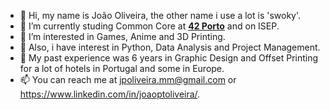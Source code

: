 - 👋 Hi, my name is João Oliveira, the other name i use a lot is 'swoky'.
- 🌱 I’m currently studing Common Core at [**42 Porto**](https://www.42porto.com) and on ISEP.
- 👀 I’m interested in Games, Anime and 3D Printing.
- 🌱 Also, i have interest in Python, Data Analysis and Project Management.
- 💞️ My past experience was 6 years in Graphic Design and Offset Printing for a lot of hotels in Portugal and some in Europe.
- 📫 You can reach me at jpoliveira.mm@gmail.com or https://www.linkedin.com/in/joaoptoliveira/.

<!---
swokyisalreadytaken/swokyisalreadytaken is a ✨ special ✨ repository because its `README.md` (this file) appears on your GitHub profile.
You can click the Preview link to take a look at your changes.
--->
